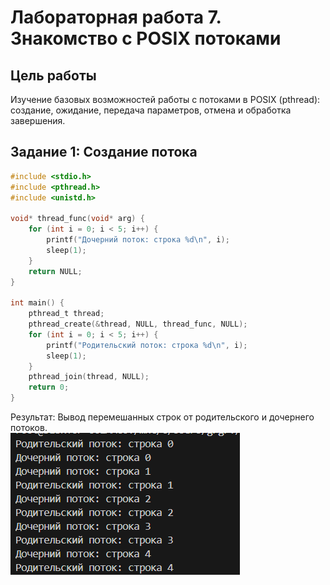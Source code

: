 # Лабораторная работа 7. Знакомство с POSIX потоками
## Цель работы
Изучение базовых возможностей работы с потоками в POSIX (pthread): создание, ожидание, передача параметров, отмена и обработка завершения.

## Задание 1: Создание потока
```c
#include <stdio.h>
#include <pthread.h>
#include <unistd.h>

void* thread_func(void* arg) {
    for (int i = 0; i < 5; i++) {
        printf("Дочерний поток: строка %d\n", i);
        sleep(1);
    }
    return NULL;
}

int main() {
    pthread_t thread;
    pthread_create(&thread, NULL, thread_func, NULL);
    for (int i = 0; i < 5; i++) {
        printf("Родительский поток: строка %d\n", i);
        sleep(1);
    }
    pthread_join(thread, NULL);
    return 0;
}

```
Результат:
Вывод перемешанных строк от родительского и дочернего потоков.  
![Выполнение Задания 1](img/p1.png)

